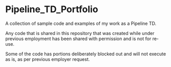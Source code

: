 # Pipeline_TD_Portfolio
A collection of sample code and examples of my work as a Pipeline TD.

Any code that is shared in this repository that was created while under previous employment has been shared with permission and is not for re-use.

Some of the code has portions deliberately blocked out and will not execute as is, as per previous employer request.
